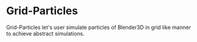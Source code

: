# Grid-Particles
Grid-Particles let's user simulate particles of Blender3D in  grid like manner to achieve abstract simulations.
